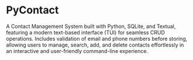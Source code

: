 # PyContact
A Contact Management System built with Python, SQLite, and Textual, featuring a modern text-based interface (TUI) for seamless CRUD operations. Includes validation of email and phone numbers before storing, allowing users to manage, search, add, and delete contacts effortlessly in an interactive and user-friendly command-line experience.
